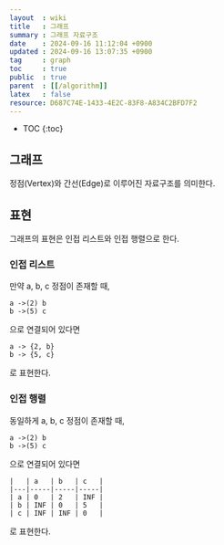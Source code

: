 ```yaml
---
layout  : wiki
title   : 그래프
summary : 그래프 자료구조
date    : 2024-09-16 11:12:04 +0900
updated : 2024-09-16 13:07:35 +0900
tag     : graph
toc     : true
public  : true
parent  : [[/algorithm]]
latex   : false
resource: D687C74E-1433-4E2C-83F8-A834C2BFD7F2
---
```

* TOC
{:toc}

## 그래프

정점(Vertex)와 간선(Edge)로 이루어진 자료구조를 의미한다.

## 표현

그래프의 표현은 인접 리스트와 인접 행렬으로 한다.

### 인접 리스트

만약 a, b, c 정점이 존재할 때,

```
a ->(2) b
b ->(5) c
```

으로 연결되어 있다면

```
a -> {2, b}
b -> {5, c}
```

로 표현한다.

### 인접 행렬

동일하게 a, b, c 정점이 존재할 때,

```
a ->(2) b
b ->(5) c
```

으로 연결되어 있다면

```
|   | a   | b   | c   |
|---|-----|-----|-----|
| a | 0   | 2   | INF |
| b | INF | 0   | 5   |
| c | INF | INF | 0   |
```

로 표현한다.
